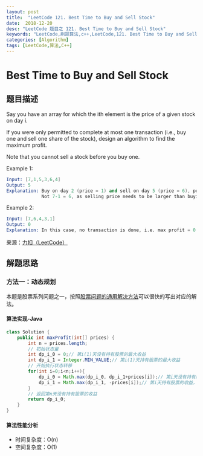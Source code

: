 ```yaml
---
layout: post
title:  "LeetCode 121. Best Time to Buy and Sell Stock"
date:  2018-12-20
desc: "LeetCode 题目之 121. Best Time to Buy and Sell Stock"
keywords: "LeetCode,刷题算法,c++,LeetCode,121. Best Time to Buy and Sell Stock"
categories: [Algorithm]
tags: [LeetCode,算法,C++]
---
```

# Best Time to Buy and Sell Stock

## 题目描述

Say you have an array for which the ith element is the price of a given stock on day i.

If you were only permitted to complete at most one transaction (i.e., buy one and sell one share of the stock), design an algorithm to find the maximum profit.

Note that you cannot sell a stock before you buy one.

Example 1:
```s
Input: [7,1,5,3,6,4]
Output: 5
Explanation: Buy on day 2 (price = 1) and sell on day 5 (price = 6), profit = 6-1 = 5.
             Not 7-1 = 6, as selling price needs to be larger than buying price.
```

Example 2:

```s
Input: [7,6,4,3,1]
Output: 0
Explanation: In this case, no transaction is done, i.e. max profit = 0.
```

来源：[力扣（LeetCode）](https://leetcode-cn.com/problems/best-time-to-buy-and-sell-stock)

## 解题思路

### 方法一：动态规划

本题是股票系列问题之一，按照[股票问题的通用解决方法](https://wangxin1248.github.io/algorithm/2020/05/leetcode-stock.html)可以很快的写出对应的解法。

#### 算法实现-Java

```java
class Solution {
    public int maxProfit(int[] prices) {
        int n = prices.length;
        // 初始状态量
        int dp_i_0 = 0;// 第i(1)天没有持有股票的最大收益
        int dp_i_1 = Integer.MIN_VALUE;// 第i(1)天持有股票的最大收益
        // 开始执行状态转移
        for(int i=0;i<n;i++){
            dp_i_0 = Math.max(dp_i_0, dp_i_1+prices[i]);// 第i天没有持有股票的收益，可能是前一天就没有持有或者把前一天持有的在今天卖掉了
            dp_i_1 = Math.max(dp_i_1, -prices[i]);// 第i天持有股票的收益，可能前一天就已经持有了或者前一天没有持有买了今天的，只能买卖一次因此直接减去今天的价格
        }
        // 返回第n天没有持有股票的收益
        return dp_i_0;
    }
}
```

#### 算法性能分析

- 时间复杂度：O(n)
- 空间复杂度：O(1)
